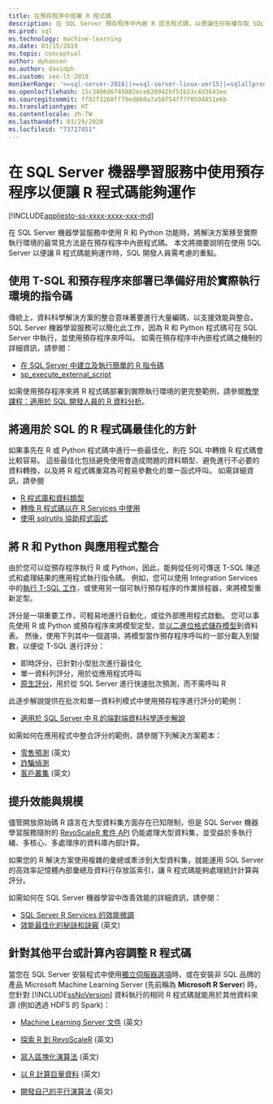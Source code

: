 ```yaml
---
title: 在預存程序中部署 R 程式碼
description: 在 SQL Server 預存程序中內嵌 R 語言程式碼，以便讓任何有權存取 SQL Server 資料庫的用戶端應用程式使用。
ms.prod: sql
ms.technology: machine-learning
ms.date: 03/15/2019
ms.topic: conceptual
author: dphansen
ms.author: davidph
ms.custom: seo-lt-2019
monikerRange: '>=sql-server-2016||>=sql-server-linux-ver15||=sqlallproducts-allversions'
ms.openlocfilehash: 15c3406d6745802ece620942bf51b23c4d3643ee
ms.sourcegitcommit: ff82f3260ff79ed860a7a58f54ff7f0594851e6b
ms.translationtype: HT
ms.contentlocale: zh-TW
ms.lasthandoff: 03/29/2020
ms.locfileid: "73727451"
---
```

# <a name="operationalize-r-code-using-stored-procedures-in-sql-server-machine-learning-services"></a>在 SQL Server 機器學習服務中使用預存程序以便讓 R 程式碼能夠運作
[!INCLUDE[appliesto-ss-xxxx-xxxx-xxx-md](../../includes/appliesto-ss-xxxx-xxxx-xxx-md.md)]

在 SQL Server 機器學習服務中使用 R 和 Python 功能時，將解決方案移至實際執行環境的最常見方法是在預存程序中內嵌程式碼。 本文將摘要說明在使用 SQL Server 以便讓 R 程式碼能夠運作時，SQL 開發人員需考慮的重點。

## <a name="deploy-production-ready-script-using-t-sql-and-stored-procedures"></a>使用 T-SQL 和預存程序來部署已準備好用於實際執行環境的指令碼

傳統上，資料科學解決方案的整合意味著要進行大量編碼，以支援效能與整合。 SQL Server 機器學習服務可以簡化此工作，因為 R 和 Python 程式碼可在 SQL Server 中執行，並使用預存程序來呼叫。 如需在預存程序中內嵌程式碼之機制的詳細資訊，請參閱：

+ [在 SQL Server 中建立及執行簡單的 R 指令碼](../tutorials/quickstart-r-create-script.md)
+ [sp_execute_external_script](../../relational-databases/system-stored-procedures/sp-execute-external-script-transact-sql.md)

如需使用預存程序來將 R 程式碼部署到實際執行環境的更完整範例，請參閱[教學課程：適用於 SQL 開發人員的 R 資料分析](../../advanced-analytics/tutorials/sqldev-in-database-r-for-sql-developers.md)。

## <a name="guidelines-for-optimizing-r-code-for-sql"></a>將適用於 SQL 的 R 程式碼最佳化的方針

如果事先在 R 或 Python 程式碼中進行一些最佳化，則在 SQL 中轉換 R 程式碼會比較容易。 這些最佳化包括避免使用會造成問題的資料類型、避免進行不必要的資料轉換，以及將 R 程式碼重寫為可輕易參數化的單一函式呼叫。 如需詳細資訊，請參閱

+ [R 程式庫和資料類型](r-libraries-and-data-types.md)
+ [轉換 R 程式碼以在 R Services 中使用](converting-r-code-for-use-in-sql-server.md)
+ [使用 sqlrutils 協助程式函式](ref-r-sqlrutils.md)

## <a name="integrate-r-and-python-with-applications"></a>將 R 和 Python 與應用程式整合

由於您可以從預存程序執行 R 或 Python，因此，能夠從任何可傳送 T-SQL 陳述式和處理結果的應用程式執行指令碼。 例如，您可以使用 Integration Services 中的[執行 T-SQL 工作](https://docs.microsoft.com/sql/integration-services/control-flow/execute-t-sql-statement-task)，或使用另一個可執行預存程序的作業排程器，來將模型重新定型。

評分是一項重要工作，可輕易地進行自動化，或從外部應用程式啟動。 您可以事先使用 R 或 Python 或預存程序來將模型定型，並[以二進位格式儲存模型](../tutorials/walkthrough-build-and-save-the-model.md)到資料表。 然後，使用下列其中一個選項，將模型當作預存程序呼叫的一部分載入到變數，以便從 T-SQL 進行評分：

+ 即時評分，已針對小型批次進行最佳化
+ 單一資料列評分，用於從應用程式呼叫
+ [原生評分](../sql-native-scoring.md)，用於從 SQL Server 進行快速批次預測，而不需呼叫 R

此逐步解說提供在批次和單一資料列模式中使用預存程序進行評分的範例：

+ [適用於 SQL Server 中 R 的端對端資料科學逐步解說](../tutorials/walkthrough-data-science-end-to-end-walkthrough.md)

如需如何在應用程式中整合評分的範例，請參閱下列解決方案範本：

+ [零售預測](https://github.com/Microsoft/SQL-Server-R-Services-Samples/blob/master/RetailForecasting/Introduction.md) \(英文\)
+ [詐騙偵測](https://github.com/Microsoft/r-server-fraud-detection)
+ [客戶叢集](https://github.com/Microsoft/sql-server-samples/tree/master/samples/features/r-services/getting-started/customer-clustering) \(英文\)

## <a name="boost-performance-and-scale"></a>提升效能與規模

儘管開放原始碼 R 語言在大型資料集方面存在已知限制，但是 SQL Server 機器學習服務隨附的 [RevoScaleR 套件 API](ref-r-revoscaler.md) 仍能處理大型資料集，並受益於多執行緒、多核心、多處理序的資料庫內部計算。

如果您的 R 解決方案使用複雜的彙總或牽涉到大型資料集，就能運用 SQL Server 的高效率記憶體內部彙總及資料行存放區索引，讓 R 程式碼能夠處理統計計算與評分。

如需如何在 SQL Server 機器學習中改善效能的詳細資訊，請參閱：

+ [SQL Server R Services 的效能微調](../../advanced-analytics/r/sql-server-r-services-performance-tuning.md)
+ [效能最佳化的秘訣和訣竅](https://gallery.cortanaintelligence.com/Tutorial/SQL-Server-Optimization-Tips-and-Tricks-for-Analytics-Services) \(英文\)

## <a name="adapt-r-code-for-other-platforms-or-compute-contexts"></a>針對其他平台或計算內容調整 R 程式碼

當您在 SQL Server 安裝程式中使用[獨立伺服器選項](../install/sql-machine-learning-standalone-windows-install.md)時，或在安裝非 SQL 品牌的產品 Microsoft Machine Learning Server (先前稱為 **Microsoft R Server**) 時，您針對 [!INCLUDE[ssNoVersion](../../includes/ssnoversion-md.md)] 資料執行的相同 R 程式碼就能用於其他資料來源 (例如透過 HDFS 的 Spark)：

+ [Machine Learning Server 文件](https://docs.microsoft.com/r-server/) \(英文\)

+ [探索 R 到 RevoScaleR](https://docs.microsoft.com/r-server/r/tutorial-r-to-revoscaler) \(英文\)

+ [寫入區塊化演算法](https://docs.microsoft.com/r-server/r/how-to-developer-write-chunking-algorithms) \(英文\)

+ [以 R 計算巨量資料](https://docs.microsoft.com/r-server/r/tutorial-large-data-tips) \(英文\)

+ [開發自己的平行演算法](https://docs.microsoft.com/r-server/r-reference/revopemar/pemar) \(英文\)

